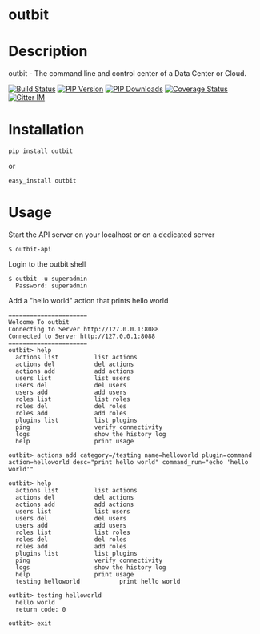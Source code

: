 outbit
=====================

Description
===========

outbit - The command line and control center of a Data Center or Cloud.

[![Build Status](https://secure.travis-ci.org/starboarder2001/outbit.png?branch=develop "outbit latest build")](http://travis-ci.org/starboarder2001/outbit)
[![PIP Version](https://img.shields.io/pypi/v/outbit.svg "outbit PyPI version")](https://pypi.python.org/pypi/outbit)
[![PIP Downloads](https://img.shields.io/pypi/dm/outbit.svg "outbit PyPI downloads")](https://pypi.python.org/pypi/outbit)
[![Coverage Status](https://coveralls.io/repos/github/starboarder2001/outbit/badge.svg?branch=develop)](https://coveralls.io/github/starboarder2001/outbit?branch=develop)
[![Gitter IM](https://badges.gitter.im/Join%20Chat.svg)](https://gitter.im/starboarder2001/outbit)


Installation
===========

```shell
pip install outbit
```

or

```shell
easy_install outbit
```

Usage
===========

Start the API server on your localhost or on a dedicated server
```shell
$ outbit-api
```

Login to the outbit shell
```shell
$ outbit -u superadmin
  Password: superadmin
```

Add a "hello world" action that prints hello world
```shell
======================
Welcome To outbit
Connecting to Server http://127.0.0.1:8088
Connected to Server http://127.0.0.1:8088
======================
outbit> help
  actions list          list actions
  actions del           del actions
  actions add           add actions
  users list            list users
  users del             del users
  users add             add users
  roles list            list roles
  roles del             del roles
  roles add             add roles
  plugins list          list plugins
  ping                  verify connectivity
  logs                  show the history log
  help                  print usage

outbit> actions add category=/testing name=helloworld plugin=command action=helloworld desc="print hello world" command_run="echo 'hello world'"

outbit> help
  actions list          list actions
  actions del           del actions
  actions add           add actions
  users list            list users
  users del             del users
  users add             add users
  roles list            list roles
  roles del             del roles
  roles add             add roles
  plugins list          list plugins
  ping                  verify connectivity
  logs                  show the history log
  help                  print usage
  testing helloworld           print hello world

outbit> testing helloworld
  hello world
  return code: 0

outbit> exit
```
